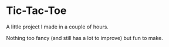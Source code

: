 # Tic-Tac-Toe

A little project I made in a couple of hours.

Nothing too fancy (and still has a lot to improve) but fun to make.
